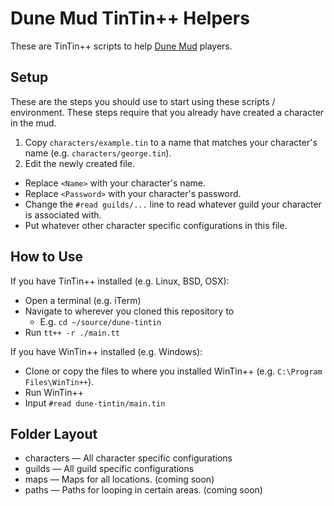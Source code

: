 # Dune Mud TinTin++ Helpers

These are TinTin++ scripts to help [Dune Mud](http://dunemud.com/) players.

## Setup

These are the steps you should use to start using these scripts / environment. These steps require that you already have created a character in the mud.

1. Copy `characters/example.tin` to a name that matches your character's name (e.g. `characters/george.tin`).
2. Edit the newly created file.
  * Replace `<Name>` with your character's name.
  * Replace `<Password>` with your character's password.
  * Change the `#read guilds/...` line to read whatever guild your character is associated with.
  * Put whatever other character specific configurations in this file.

## How to Use

If you have TinTin++ installed (e.g. Linux, BSD, OSX):
* Open a terminal (e.g. iTerm)
* Navigate to wherever you cloned this repository to
  * E.g. `cd ~/source/dune-tintin`
* Run `tt++ -r ./main.tt`

If you have WinTin++ installed (e.g. Windows):
* Clone or copy the files to where you installed WinTin++ (e.g. `C:\Program Files\WinTin++`).
* Run WinTin++
* Input `#read dune-tintin/main.tin`


## Folder Layout

* characters &mdash; All character specific configurations
* guilds &mdash; All guild specific configurations
* maps &mdash; Maps for all locations. (coming soon)
* paths &mdash; Paths for looping in certain areas. (coming soon)
